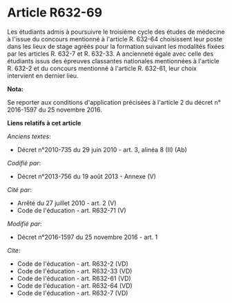 # Article R632-69

Les étudiants admis à poursuivre le troisième cycle des études de médecine à l'issue du concours mentionné à l'article R.
632-64 choisissent leur poste dans les lieux de stage agréés pour la formation suivant les modalités fixées par les articles
R. 632-7 et R. 632-33. A ancienneté égale avec celle des étudiants issus des épreuves classantes nationales mentionnées à
l'article R. 632-2 et du concours mentionné à l'article R. 632-61, leur choix intervient en dernier lieu.

**Nota:**

Se reporter aux conditions d'application précisées à l'article 2 du décret n° 2016-1597 du 25 novembre 2016.

**Liens relatifs à cet article**

_Anciens textes_:

  - Décret n°2010-735 du 29 juin 2010 - art. 3, alinéa 8 (II) (Ab)

_Codifié par_:

  - Décret n°2013-756 du 19 août 2013 -  Annexe (V)

_Cité par_:

  - Arrêté du 27 juillet 2010 - art. 2 (V)
  - Code de l'éducation - art. R632-71 (V)

_Modifié par_:

  - Décret n°2016-1597 du 25 novembre 2016 - art. 1

_Cite_:

  - Code de l'éducation - art. R632-2 (VD)
  - Code de l'éducation - art. R632-33 (VD)
  - Code de l'éducation - art. R632-61 (VD)
  - Code de l'éducation - art. R632-64 (VD)
  - Code de l'éducation - art. R632-7 (VD)
